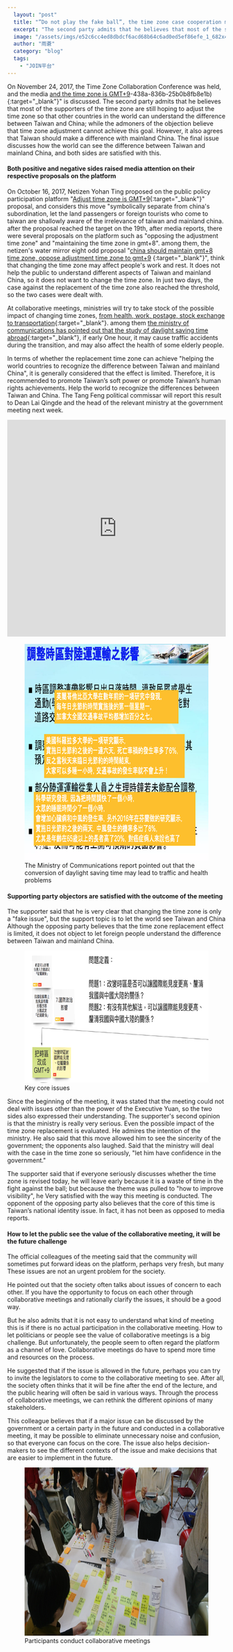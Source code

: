 ```yaml
---
  layout: "post"
  title: "”Do not play the fake ball”, the time zone case cooperation meeting is both positive and negative"
  excerpt: "The second party admits that he believes that most of the supporters of the time zone are still hoping to adjust the time zone so that other countries in the world can understand the difference between Taiwan and China; while the admoners of the objection believe that time zone adjustment cannot achieve this goal. However, it also agrees that Taiwan should make a difference with mainland China. The final issue discusses how the world can see the difference between Taiwan and mainland China, and both sides are satisfied with this."
  image: "/assets/imgs/e52c6cc4ed8dbdcf6acd68b64c6ad0ed5ef86efe_1_682x499.png"
  author: "雨蒼"
  category: "blog"
  tags: 
    - "JOIN平台"
---
```



On November 24, 2017, the Time Zone Collaboration Conference was held, and the media [and the time zone is GMT+9](https://join.gov.tw/idea/detail/90028e3c-f785)-438a-836b-25b0b8fb8e1b){:target=&quot;_blank&quot;}&quot; is discussed. The second party admits that he believes that most of the supporters of the time zone are still hoping to adjust the time zone so that other countries in the world can understand the difference between Taiwan and China; while the admoners of the objection believe that time zone adjustment cannot achieve this goal. However, it also agrees that Taiwan should make a difference with mainland China. The final issue discusses how the world can see the difference between Taiwan and mainland China, and both sides are satisfied with this. 

#### Both positive and negative sides raised media attention on their respective proposals on the platform

On October 16, 2017, Netizen Yohan Ting proposed on the public policy participation platform &quot;[Adjust time zone is GMT+9](https_join.gov.tw/idea/detail/90028e3c-f785-438a-836b-25b0b8fb8e1b){:target=&quot;_blank&quot;}&quot; proposal, and considers this move &quot;symbolically separate from china&#39;s subordination, let the land passengers or foreign tourists who come to taiwan are shallowly aware of the irrelevance of taiwan and mainland china. after the proposal reached the target on the 19th, after media reports, there were several proposals on the platform such as &quot;opposing the adjustment time zone&quot; and &quot;maintaining the time zone in gmt+8&quot;. among them, the netizen&#39;s water mirror eight odd proposal &quot;[china should maintain gmt+8 time zone, oppose adjustment time zone to gmt+9](https://join.gov.tw/idea/detail/ed306cd5-420c-44b6-aacc-b5061b0799dc) {:target=&quot;_blank&quot;}&quot;, think that changing the time zone may affect people&#39;s work and rest. It does not help the public to understand different aspects of Taiwan and mainland China, so it does not want to change the time zone. In just two days, the case against the replacement of the time zone also reached the threshold, so the two cases were dealt with. 

At collaborative meetings, ministries will try to take stock of the possible impact of changing time zones, [from health, work, postage, stock exchange to transportation](https://realtimeboard.com/app/board/o9j_k0utgyc=/){:target=&quot;_blank&quot;}. among them [the ministry of communications has pointed out that the study of daylight saving time abroad](https://issuu.com/pdis.tw/docs/2017-11-24________________.pptx_e7f524baa0bd0c){:target=&quot;_blank&quot;}, if early One hour, it may cause traffic accidents during the transition, and may also affect the health of some elderly people. 

In terms of whether the replacement time zone can achieve &quot;helping the world countries to recognize the difference between Taiwan and mainland China&quot;, it is generally considered that the effect is limited. Therefore, it is recommended to promote Taiwan’s soft power or promote Taiwan’s human rights achievements. Help the world to recognize the differences between Taiwan and China. The Tang Feng political commissar will report this result to Dean Lai Qingde and the head of the relevant ministry at the government meeting next week. 

 <iframe width="100%" height="500" title="Realtimeboard" src="https://realtimeboard.com/app/embed/o9J_k0UTgYc=/?&pres=1" frameborder="0" scrolling="no" allowfullscreen></iframe> 

 <figure> 
 <img src="/assets/imgs/e52c6cc4ed8dbdcf6acd68b64c6ad0ed5ef86efe.png" width="682" height="499"> 
 <figcaption> The Ministry of Communications report pointed out that the conversion of daylight saving time may lead to traffic and health problems </figcaption> 
 </figure> 

#### Supporting party objectors are satisfied with the outcome of the meeting

The supporter said that he is very clear that changing the time zone is only a &quot;fake issue&quot;, but the support topic is to let the world see Taiwan and China Although the opposing party believes that the time zone replacement effect is limited, it does not object to let foreign people understand the difference between Taiwan and mainland China. 

 <figure> 
 <img src="/assets/imgs/b9a8835b7d688465019291cd3bd5ebe767c101e9.png" width="690" height="305"> 
 <figcaption> Key core issues </figcaption> 
 </figure> 

 Since the beginning of the meeting, it was stated that the meeting could not deal with issues other than the power of the Executive Yuan, so the two sides also expressed their understanding. The supporter&#39;s second opinion is that the ministry is really very serious. Even the possible impact of the time zone replacement is evaluated. He admires the intention of the ministry. He also said that this move allowed him to see the sincerity of the government; the opponents also laughed. Said that the ministry will deal with the case in the time zone so seriously, &quot;let him have confidence in the government.&quot; 

The supporter said that if everyone seriously discusses whether the time zone is revised today, he will leave early because it is a waste of time in the fight against the ball; but because the theme was pulled to &quot;how to improve visibility&quot;, he Very satisfied with the way this meeting is conducted. The opponent of the opposing party also believes that the core of this time is Taiwan’s national identity issue. In fact, it has not been as opposed to media reports. 

#### How to let the public see the value of the collaborative meeting, it will be the future challenge

The official colleagues of the meeting said that the community will sometimes put forward ideas on the platform, perhaps very fresh, but many These issues are not an urgent problem for the society. 

He pointed out that the society often talks about issues of concern to each other. If you have the opportunity to focus on each other through collaborative meetings and rationally clarify the issues, it should be a good way. 

But he also admits that it is not easy to understand what kind of meeting this is if there is no actual participation in the collaborative meeting. How to let politicians or people see the value of collaborative meetings is a big challenge. But unfortunately, the people seem to often regard the platform as a channel of love. Collaborative meetings do have to spend more time and resources on the process. 

He suggested that if the issue is allowed in the future, perhaps you can try to invite the legislators to come to the collaborative meeting to see. After all, the society often thinks that it will be fine after the end of the lecture, and the public hearing will often be said in various ways. Through the process of collaborative meetings, we can rethink the different opinions of many stakeholders. 

This colleague believes that if a major issue can be discussed by the government or a certain party in the future and conducted in a collaborative meeting, it may be possible to eliminate unnecessary noise and confusion, so that everyone can focus on the core. The issue also helps decision-makers to see the different contexts of the issue and make decisions that are easier to implement in the future. 

 <figure> 
 <img src="/assets/imgs/791b363d0f996a9e91308e27ea5e14c8ea0c9000.JPG" width="690" height="388"> 
 <figcaption> Participants conduct collaborative meetings </figcaption> 
 </figure> 
